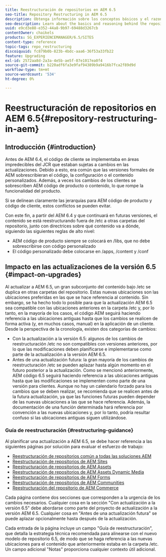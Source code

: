```yaml
---
title: Reestructuración de repositorios en AEM 6.5
seo-title: Repository Restructuring in AEM 6.5
description: Obtenga información sobre los conceptos básicos y el razonamiento detrás de la reestructuración de repositorios en AEM 6.5
seo-description: Learn about the basics and reasoning behind the repository restructuring in AEM 6.5
uuid: e9cd3e88-e352-44a8-9b97-69488d3267cb
contentOwner: chaikels
products: SG_EXPERIENCEMANAGER/6.5/SITES
content-type: reference
topic-tags: repo_restructuring
discoiquuid: fc879b0b-823b-4bdc-aaa6-36f53a33fb22
feature: Upgrading
exl-id: 2572aa8d-2a3a-4e5b-ae5f-07e1017ea0f4
source-git-commit: b220adf6fa3e9faf94389b9a9416b7fca2f89d9d
workflow-type: tm+mt
source-wordcount: '534'
ht-degree: 0%

---
```


# Reestructuración de repositorios en AEM 6.5{#repository-restructuring-in-aem}

## Introducción {#introduction}

Antes de AEM 6.4, el código de cliente se implementaba en áreas impredecibles del JCR que estaban sujetas a cambios en las actualizaciones. Debido a esto, era común que las versiones formales de AEM sobrescribieran el código, la configuración o el contenido personalizados. Además, a veces los cambios de los clientes se sobrescriben AEM código de producto o contenido, lo que rompe la funcionalidad del producto.

Si se delinean claramente las jerarquías para AEM código de producto y código de cliente, estos conflictos se pueden evitar.

Con este fin, a partir del AEM 6.4 y que continuará en futuras versiones, el contenido se está reestructurando fuera de /etc a otras carpetas del repositorio, junto con directrices sobre qué contenido va a dónde, siguiendo las siguientes reglas de alto nivel:

* AEM código de producto siempre se colocará en /libs, que no debe sobrescribirse con código personalizado
* El código personalizado debe colocarse en /apps, /content y /conf

## Impacto en las actualizaciones de la versión 6.5 {#impact-on-upgrades}

Al actualizar a AEM 6.5, un gran subconjunto del contenido bajo /etc se duplica en otras carpetas del repositorio. Estas nuevas ubicaciones son las ubicaciones preferidas en las que se hace referencia al contenido. Sin embargo, se ha hecho todo lo posible para que la actualización AEM 6.5 sea compatible con las ubicaciones anteriores en la carpeta /etc y, por lo tanto, en la mayoría de los casos, el código AEM seguirá haciendo referencia a las ubicaciones antiguas hasta que los cambios se realicen de forma activa (y, en muchos casos, manual) en la aplicación de un cliente. Desde la perspectiva de la cronología, existen dos categorías de cambios:

* Con la actualización a la versión 6.5: algunos de los cambios de reestructuración /etc no son compatibles con versiones anteriores, por lo que las modificaciones deben planificarse e implementarse como parte de la actualización a la versión AEM 6.5.
* Antes de una actualización futura: la gran mayoría de los cambios de reestructuración /etc se pueden aplazar hasta algún momento en el futuro posterior a la actualización. Como se mencionó anteriormente, AEM código 6.5 seguirá haciendo referencia a las ubicaciones antiguas hasta que las modificaciones se implementen como parte de una versión para clientes. Aunque no hay un calendario forzado para los cambios que se deben realizar, se recomienda que se realicen antes de la futura actualización, ya que las funciones futuras pueden depender de las nuevas ubicaciones a las que se hace referencia. Además, la documentación de una función determinada hará referencia por convención a las nuevas ubicaciones y, por lo tanto, podría resultar confuso si las ubicaciones antiguas siguen utilizándose.

### Guía de reestructuración {#restructuring-guidance}

Al planificar una actualización a AEM 6.5, se debe hacer referencia a las siguientes páginas por solución para evaluar el esfuerzo de trabajo:

* [Reestructuración de repositorios común a todas las soluciones AEM](/help/sites-deploying/all-repository-restructuring-in-aem-6-5.md)
* [Reestructuración de repositorios de AEM Sites](/help/sites-deploying/sites-repository-restructuring-in-aem-6-5.md)
* [Reestructuración de repositorios de AEM Assets](/help/sites-deploying/assets-repository-restructuring-in-aem-6-5.md)
* [Reestructuración de repositorios de AEM Assets Dynamic Media](/help/sites-deploying/dynamicmedia-repository-restructuring-in-aem-6-5.md)
* [Reestructuración de repositorios de AEM Forms](/help/sites-deploying/forms-repository-restructuring-in-aem-6-5.md)
* [Reestructuración de repositorios de AEM Communities](/help/sites-deploying/communities-repository-restructuring-in-aem-6-5.md)
* [Reestructuración del repositorio de AEM Commerce](/help/sites-deploying/ecommerce-repository-restructuring-in-aem-6-5.md)

Cada página contiene dos secciones que corresponden a la urgencia de los cambios necesarios. Cualquier cosa en la sección &quot;Con actualización a la versión 6.5&quot; debe abordarse como parte del proyecto de actualización a la versión AEM 6.5. Cualquier cosa en &quot;Antes de una actualización futura&quot; se puede aplazar opcionalmente hasta después de la actualización.

Cada entrada de la página incluye un campo &quot;Guía de reestructuración&quot;, que detalla la estrategia técnica recomendada para alinearse con el nuevo modelo de repositorio 6.5, de modo que se haga referencia a las nuevas ubicaciones para el contenido que anteriormente estaba en la carpeta /etc. Un campo adicional &quot;Notas&quot; proporciona cualquier contexto útil adicional.
